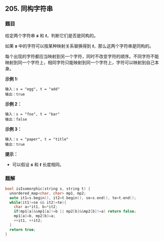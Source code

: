 ## 205. 同构字符串

### 题目

给定两个字符串 ***s*** 和 ***t***，判断它们是否是同构的。

如果 ***s*** 中的字符可以按某种映射关系替换得到 ***t***，那么这两个字符串是同构的。

每个出现的字符都应当映射到另一个字符，同时不改变字符的顺序。不同字符不能映射到同一个字符上，相同字符只能映射到同一个字符上，字符可以映射到自己本身。

**示例 1:**

```
输入：s = "egg", t = "add"
输出：true
```

**示例 2：**

```
输入：s = "foo", t = "bar"
输出：false
```

**示例 3：**

```
输入：s = "paper", t = "title"
输出：true
```

**提示：**

- 可以假设 ***s*** 和 ***t*** 长度相同。

### 题解

```cpp
bool isIsomorphic(string s, string t) {
  unordered_map<char, char> mp1, mp2;
  auto it1=s.begin(), it2=t.begin(), se=s.end(), te=t.end();
  while(it1!=se && it2!=te){
    char a=*it1, b=*it2;
    if(mp1[a]&&mp1[a]!=b || mp2[b]&&mp2[b]!=a) return false;
    mp1[a]=b, mp2[b]=a;
    ++it1, ++it2;
  }
  return true;
}
```
